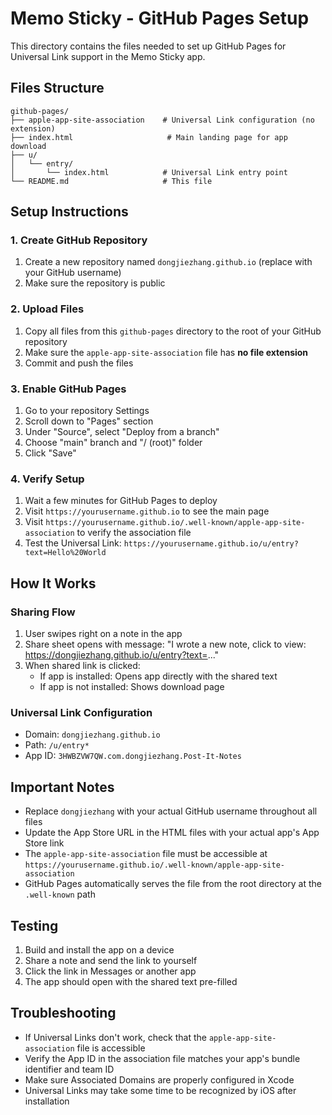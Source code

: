 # Memo Sticky - GitHub Pages Setup

This directory contains the files needed to set up GitHub Pages for Universal Link support in the Memo Sticky app.

## Files Structure

```
github-pages/
├── apple-app-site-association    # Universal Link configuration (no extension)
├── index.html                     # Main landing page for app download
├── u/
│   └── entry/
│       └── index.html            # Universal Link entry point
└── README.md                     # This file
```

## Setup Instructions

### 1. Create GitHub Repository

1. Create a new repository named `dongjiezhang.github.io` (replace with your GitHub username)
2. Make sure the repository is public

### 2. Upload Files

1. Copy all files from this `github-pages` directory to the root of your GitHub repository
2. Make sure the `apple-app-site-association` file has **no file extension**
3. Commit and push the files

### 3. Enable GitHub Pages

1. Go to your repository Settings
2. Scroll down to "Pages" section
3. Under "Source", select "Deploy from a branch"
4. Choose "main" branch and "/ (root)" folder
5. Click "Save"

### 4. Verify Setup

1. Wait a few minutes for GitHub Pages to deploy
2. Visit `https://yourusername.github.io` to see the main page
3. Visit `https://yourusername.github.io/.well-known/apple-app-site-association` to verify the association file
4. Test the Universal Link: `https://yourusername.github.io/u/entry?text=Hello%20World`

## How It Works

### Sharing Flow
1. User swipes right on a note in the app
2. Share sheet opens with message: "I wrote a new note, click to view: https://dongjiezhang.github.io/u/entry?text=..."
3. When shared link is clicked:
   - If app is installed: Opens app directly with the shared text
   - If app is not installed: Shows download page

### Universal Link Configuration
- Domain: `dongjiezhang.github.io`
- Path: `/u/entry*`
- App ID: `3HWBZVW7QW.com.dongjiezhang.Post-It-Notes`

## Important Notes

- Replace `dongjiezhang` with your actual GitHub username throughout all files
- Update the App Store URL in the HTML files with your actual app's App Store link
- The `apple-app-site-association` file must be accessible at `https://yourusername.github.io/.well-known/apple-app-site-association`
- GitHub Pages automatically serves the file from the root directory at the `.well-known` path

## Testing

1. Build and install the app on a device
2. Share a note and send the link to yourself
3. Click the link in Messages or another app
4. The app should open with the shared text pre-filled

## Troubleshooting

- If Universal Links don't work, check that the `apple-app-site-association` file is accessible
- Verify the App ID in the association file matches your app's bundle identifier and team ID
- Make sure Associated Domains are properly configured in Xcode
- Universal Links may take some time to be recognized by iOS after installation